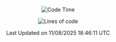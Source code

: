<div align="center">

<br />

 <!--START_SECTION:waka-->
![Code Time](http://img.shields.io/badge/Code%20Time-4%2C999%20hrs%2041%20mins-blue)

![Lines of code](https://img.shields.io/badge/%EC%A0%80%EB%8A%94%20%EC%97%AC%ED%83%9C%EA%B9%8C%EC%A7%80%20-2.1%20million%20%EC%A4%84%EC%9D%98%20%EC%BD%94%EB%93%9C%EB%A5%BC%20%EC%9E%91%EC%84%B1%ED%96%88%EC%96%B4%EC%9A%94.-blue)


 Last Updated on 11/08/2025 18:46:11 UTC
<!--END_SECTION:waka-->

</div>
